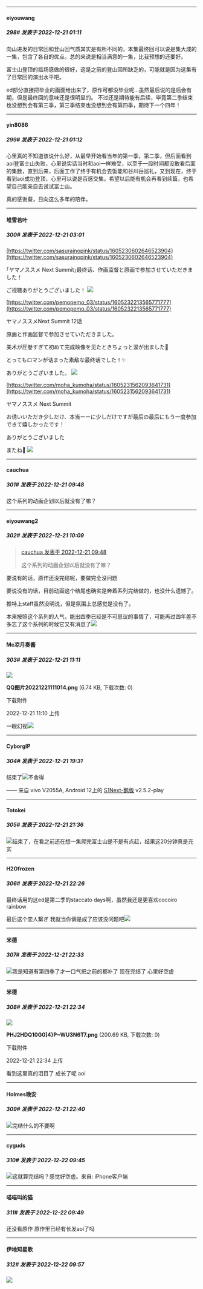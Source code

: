 

*****

####  eiyouwang  
##### 298#       发表于 2022-12-21 01:11

向山进发的日常回和登山回气质其实是有所不同的，本集最终回可以说是集大成的一集，包含了各自的优点。总的来说是相当满意的一集，比我预想的还要好。  

富士山登顶的临场感做的很好，这是之前的登山回所缺乏的，可能就是因为这集有了日常回的演出水平吧。  

ed部分直接把毕业的画面给出来了，原作可都没毕业呢…虽然最后说的是后会有期，但是最终回的意味还是很明显的。 不过还是期待能有后续，毕竟第二季结束也没想到会有第三季，第三季结束也没想到会有第四季，期待下一个四年！

*****

####  yin8086  
##### 299#       发表于 2022-12-21 01:12

心里真的不知道该说什么好，从最早开始看当年的第一季，第二季，但后面看到aoi登富士山失败，心里说实话当时和aoi一样难受，以至于一段时间都没敢看后面的集数，直到后来，后面工作了终于有机会去饭能和谷川岳巡礼，又到现在，终于看到aoi成功登顶，心里可以说是百感交集。希望以后能有机会再看到续篇，也希望自己能亲自去试试富士山。

真的感谢葵，日向这么多年的陪伴。



*****

####  堆雪若叶  
##### 300#       发表于 2022-12-21 03:01

[https://twitter.com/sasurainopink/status/1605230602646523904](https://twitter.com/sasurainopink/status/1605230602646523904)

｢ヤマノススメ Next Summit｣最终话、作画监督と原画で参加させていただきました！

ご视聴ありがとうございました！
<img src="https://p.sda1.dev/8/459dbf1fac7aa6d2efe43009d09b6f03/FiEdsXNUcAA6nfc.jpg" referrerpolicy="no-referrer">

[https://twitter.com/pemopemo_03/status/1605232213565771777](https://twitter.com/pemopemo_03/status/1605232213565771777)

ヤマノススメNext Summit 12话

原画と作画监督で参加させていただきました。

美术が圧巻すぎて初めて完成映像を见たときちょっと涙が出ました🥹

とってもロマンが诘まった素敌な最终话でした！✨

ありがとうございました。
<img src="https://p.sda1.dev/8/96e71199bc858109c192ddcc4498445f/FiLhL_kUAAASKz1.jpg" referrerpolicy="no-referrer">

[https://twitter.com/moha_kumoha/status/1605231562093641731](https://twitter.com/moha_kumoha/status/1605231562093641731)

ヤマノススメ Next Summit

お诱いいただき少しだけ、本当ーーに少しだけですが最后の最后にもう一度参加できて嬉しかったです！

ありがとうございました

またね👋
<img src="https://p.sda1.dev/8/d7dff67514e44821416e4a5dabce7dc7/FiNgsALagAA_J5.jpg" referrerpolicy="no-referrer">



*****

####  cauchua  
##### 301#       发表于 2022-12-21 09:48

这个系列的动画企划以后就没有了嘛？



*****

####  eiyouwang2  
##### 302#       发表于 2022-12-21 10:09

<blockquote><a href="httphttps://bbs.saraba1st.com/2b/forum.php?mod=redirect&amp;goto=findpost&amp;pid=59030005&amp;ptid=1993868" target="_blank">cauchua 发表于 2022-12-21 09:48</a>

这个系列的动画企划以后就没有了嘛？</blockquote>
要说有的话，原作还没完结呢，要做完全没问题

要说没有的话，目前动画这个结尾也确实是奔着系列完结做的，也没什么遗憾了。

推特上staff虽然没明说，但是氛围上总感觉是没有了。

本来按照这个系列的人气，能出四季已经是不可思议的事情了，可能再过四年差不多忘了这个系列的时候它又有消息了<img src="https://static.saraba1st.com/image/smiley/face2017/075.png" referrerpolicy="no-referrer">



*****

####  Mc凉月奏酱  
##### 303#       发表于 2022-12-21 11:11

<img src="https://img.saraba1st.com/forum/202212/21/111022c5kp9c9s594292c2.png" referrerpolicy="no-referrer">

<strong>QQ图片20221221111014.png</strong> (6.74 KB, 下载次数: 0)

下载附件

2022-12-21 11:10 上传

一眼幻视<img src="https://static.saraba1st.com/image/smiley/face2017/019.png" referrerpolicy="no-referrer">



*****

####  CyborgIP  
##### 304#       发表于 2022-12-21 19:31

结束了<img src="https://static.saraba1st.com/image/smiley/face2017/138.png" referrerpolicy="no-referrer">不舍得

—— 来自 vivo V2055A, Android 12上的 [S1Next-鹅版](https://github.com/ykrank/S1-Next/releases) v2.5.2-play



*****

####  Totokei  
##### 305#       发表于 2022-12-21 21:36

<img src="https://static.saraba1st.com/image/smiley/face2017/138.png" referrerpolicy="no-referrer">结束了，在看之前还在想一集爬完富士山是不是有点赶，结果这20分钟真是充实



*****

####  H2Ofrozen  
##### 306#       发表于 2022-12-21 22:26

最终话用的这ed是第二季的staccato days啊，虽然我还是更喜欢cocoiro rainbow

最后这个恋人繋ぎ 我就当你俩是成了应该没问题吧<img src="https://static.saraba1st.com/image/smiley/face2017/074.png" referrerpolicy="no-referrer">



*****

####  米德  
##### 307#       发表于 2022-12-21 22:33

<img src="https://static.saraba1st.com/image/smiley/face2017/138.png" referrerpolicy="no-referrer">我是知道有第四季了才一口气把之前的都补了
现在完结了 心里好空虚

*****

####  米德  
##### 308#       发表于 2022-12-21 22:34

<img src="https://img.saraba1st.com/forum/202212/21/223419asqw2s0s3mv20oiz.png" referrerpolicy="no-referrer">

<strong>PHJ2HDQ10G0]4}P~WU3N6T7.png</strong> (200.69 KB, 下载次数: 0)

下载附件

2022-12-21 22:34 上传

看到这里真的泪目了 成长了呢 aoi

*****

####  Holmes晚安  
##### 309#       发表于 2022-12-21 22:40

<img src="https://static.saraba1st.com/image/smiley/face2017/096.png" referrerpolicy="no-referrer">完结什么的不要啊



*****

####  cyguds  
##### 310#       发表于 2022-12-22 09:45

<img src="https://static.saraba1st.com/image/smiley/face2017/001.png" referrerpolicy="no-referrer">这就算完结吗？感觉好空虚。来自: iPhone客户端

*****

####  喵喵叫的猫  
##### 311#       发表于 2022-12-22 09:49

还没看原作 原作里已经有长发aoi了吗



*****

####  伊地知星歌  
##### 312#       发表于 2022-12-22 09:57

<img src="https://static.saraba1st.com/image/smiley/face2017/138.png" referrerpolicy="no-referrer">

